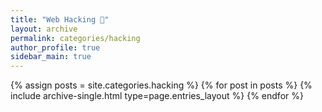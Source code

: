 ```yaml
---
title: "Web Hacking 👾"
layout: archive
permalink: categories/hacking
author_profile: true
sidebar_main: true
--- 
```

{% assign posts = site.categories.hacking %}
{% for post in posts %} {% include archive-single.html type=page.entries_layout %} {% endfor %}
